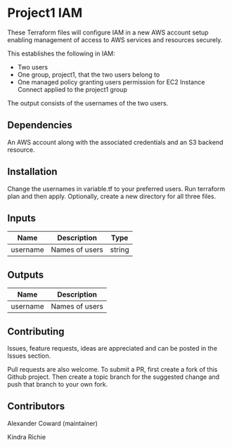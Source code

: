 # Project1 IAM

These Terraform files will configure IAM in a new AWS account setup enabling management of access to AWS services and resources securely. 

This establishes the following in IAM:

- Two users
- One group, project1, that the two users belong to
- One managed policy granting users permission for EC2 Instance Connect applied to the project1 group

The output consists of the usernames of the two users.


## Dependencies

An AWS account along with the associated credentials and an S3 backend resource. 

## Installation

Change the usernames in variable.tf to your preferred users. Run terraform plan and then apply. Optionally, create a new directory for all three files. 

## Inputs

| Name | Description | Type |
|------|-------------|:----:|
| username | Names of users | string |

## Outputs

| Name | Description |
|------|-------------|
| username | Names of users |

## Contributing

Issues, feature requests, ideas are appreciated and can be posted in the Issues section.

Pull requests are also welcome. To submit a PR, first create a fork of this Github project. Then create a topic branch for the suggested change and push that branch to your own fork.

## Contributors

Alexander Coward (maintainer)

Kindra Richie
